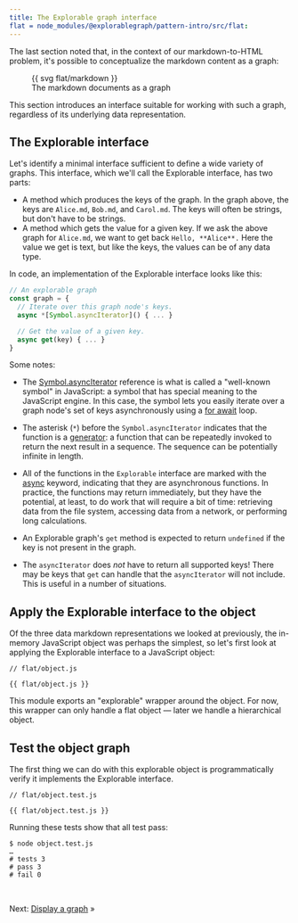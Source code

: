 ```yaml
---
title: The Explorable graph interface
flat = node_modules/@explorablegraph/pattern-intro/src/flat:
---
```


The last section noted that, in the context of our markdown-to-HTML problem, it's possible to conceptualize the markdown content as a graph:

<figure>
  {{ svg flat/markdown }}
  <figcaption>The markdown documents as a graph</figcaption>
</figure>

This section introduces an interface suitable for working with such a graph, regardless of its underlying data representation.

## The Explorable interface

Let's identify a minimal interface sufficient to define a wide variety of graphs. This interface, which we'll call the Explorable interface, has two parts:

- A method which produces the keys of the graph. In the graph above, the keys are `Alice.md`, `Bob.md`, and `Carol.md`. The keys will often be strings, but don't have to be strings.
- A method which gets the value for a given key. If we ask the above graph for `Alice.md`, we want to get back `Hello, **Alice**.` Here the value we get is text, but like the keys, the values can be of any data type.

In code, an implementation of the Explorable interface looks like this:

```js
// An explorable graph
const graph = {
  // Iterate over this graph node's keys.
  async *[Symbol.asyncIterator]() { ... }

  // Get the value of a given key.
  async get(key) { ... }
}
```

Some notes:

- The [Symbol.asyncIterator](https://developer.mozilla.org/en-US/docs/Web/JavaScript/Reference/Global_Objects/Symbol/asyncIterator) reference is what is called a "well-known symbol" in JavaScript: a symbol that has special meaning to the JavaScript engine. In this case, the symbol lets you easily iterate over a graph node's set of keys asynchronously using a [for await](https://developer.mozilla.org/en-US/docs/Web/JavaScript/Reference/Statements/for-await...of) loop.

- The asterisk (`*`) before the `Symbol.asyncIterator` indicates that the function is a [generator](https://developer.mozilla.org/en-US/docs/Web/JavaScript/Reference/Global_Objects/Generator): a function that can be repeatedly invoked to return the next result in a sequence. The sequence can be potentially infinite in length.

- All of the functions in the `Explorable` interface are marked with the [async](https://developer.mozilla.org/en-US/docs/Web/JavaScript/Reference/Statements/async_function) keyword, indicating that they are asynchronous functions. In practice, the functions may return immediately, but they have the potential, at least, to do work that will require a bit of time: retrieving data from the file system, accessing data from a network, or performing long calculations.

- An Explorable graph's `get` method is expected to return `undefined` if the key is not present in the graph.

- The `asyncIterator` does _not_ have to return all supported keys! There may be keys that `get` can handle that the `asyncIterator` will not include. This is useful in a number of situations.

## Apply the Explorable interface to the object

Of the three data markdown representations we looked at previously, the in-memory JavaScript object was perhaps the simplest, so let's first look at applying the Explorable interface to a JavaScript object:

```{{'js'}}
// flat/object.js

{{ flat/object.js }}
```

This module exports an "explorable" wrapper around the object. For now, this wrapper can only handle a flat object — later we handle a hierarchical object.

## Test the object graph

The first thing we can do with this explorable object is programmatically verify it implements the Explorable interface.

```{{'js'}}
// flat/object.test.js

{{ flat/object.test.js }}
```

Running these tests show that all test pass:

```console
$ node object.test.js
…
# tests 3
# pass 3
# fail 0
```

&nbsp;

Next: [Display a graph](display.html) »
